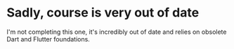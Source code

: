 # Sadly, course is very out of date

I'm not completing this one, it's incredibly out of date and relies on obsolete Dart and Flutter foundations.
